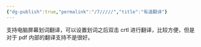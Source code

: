 ```yaml
---
{"dg-publish":true,"permalink":"/7/////","title":"有道翻译"}
---
```


支持电脑屏幕划词翻译，可以设置划词之后双击 crtl 进行翻译，比较方便，但是对于 pdf 内部的翻译支持不是很好。